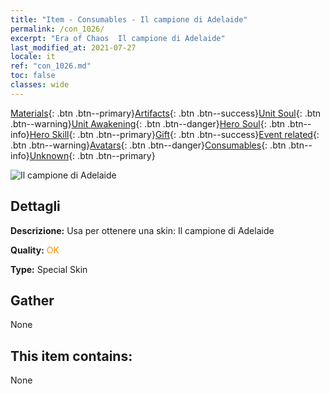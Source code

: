 ```yaml
---
title: "Item - Consumables - Il campione di Adelaide"
permalink: /con_1026/
excerpt: "Era of Chaos  Il campione di Adelaide"
last_modified_at: 2021-07-27
locale: it
ref: "con_1026.md"
toc: false
classes: wide
---
```

 [Materials](/ItemsIT/){: .btn .btn--primary}[Artifacts](/ItemsIT/Artifacts/){: .btn .btn--success}[Unit Soul](/ItemsIT/UnitSoul/){: .btn .btn--warning}[Unit Awakening](/ItemsIT/UnitAwakening/){: .btn .btn--danger}[Hero Soul](/ItemsIT/HeroSoul/){: .btn .btn--info}[Hero Skill](/ItemsIT/HeroSkill/){: .btn .btn--primary}[Gift](/ItemsIT/Gift/){: .btn .btn--success}[Event related](/ItemsIT/Events/){: .btn .btn--warning}[Avatars](/ItemsIT/Avatars/){: .btn .btn--danger}[Consumables](/ItemsIT/Consumables/){: .btn .btn--info}[Unknown](/ItemsIT/Unknown/){: .btn .btn--primary}

 ![Il campione di Adelaide](/images/h/h_Adelaide8.jpg)

## Dettagli
 **Descrizione:** Usa per ottenere una skin: Il campione di Adelaide

 **Quality:** <span style="color: #FF8C00">OK</span>

 **Type:** Special Skin

## Gather

  None

## This item contains:

  None

